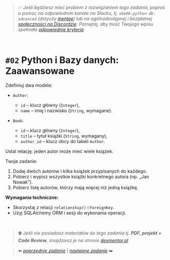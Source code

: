 > :white_check_mark: *Jeśli będziesz mieć problem z rozwiązaniem tego zadania, poproś o pomoc na odpowiednim kanale na Slacku, tj. `s8e08-python-db-advanced` (dotyczy [mentee](https://devmentor.pl/mentoring/)) lub na ogólnodostępnej i bezpłatnej [społeczności na Discordzie](https://devmentor.pl/discord). Pamiętaj, aby treść Twojego wpisu spełniała [odpowiednie kryteria](https://devmentor.pl/jak-prosic-o-pomoc/).*

&nbsp;

# `#02` Python i Bazy danych: Zaawansowane

Zdefiniuj dwa modele:

- `Author`:
  - `id` – klucz główny (`Integer`),
  - `name` – imię i nazwisko (`String`, wymagane).

- `Book`:
  - `id` – klucz główny (`Integer`),
  - `title` – tytuł książki (`String`, wymagany),
  - `author_id` – klucz obcy do tabeli `Author`.

Ustal relację: jeden autor może mieć wiele książek.

Twoje zadanie:
1. Dodaj dwóch autorów i kilka książek przypisanych do każdego.
2. Pobierz i wypisz wszystkie książki konkretnego autora (np. „Jan Nowak”).
3. Pobierz listę autorów, którzy mają więcej niż jedną książkę.

**Wymagania techniczne:**
- Skorzystaj z relacji `relationship()` i `ForeignKey`.
- Użyj SQLAlchemy ORM i sesji do wykonania operacji.


&nbsp;
> :no_entry: *Jeśli nie posiadasz materiałów do tego zadania tj. **PDF, projekt + Code Review**, znajdziesz je na stronie [devmentor.pl](https://devmentor.pl/workshop-python-db-advanced)*

> :arrow_left: [*poprzednie zadanie*](./../01) | [*następne zadanie*](./../03) :arrow_right:
